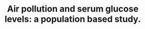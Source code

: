 ---
layout: page
header: no
#
# Content
#
subheadline: "Recent Publication"
title: "Air pollution and serum glucose levels: a population based study. 
"
teaser: "Air pollution and serum glucose levels: a population based study. 
"
categories: [Publications]
tags: [Environmental Health, Hemotology]
---